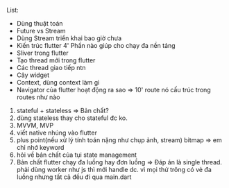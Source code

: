 List:
- Dùng thuật toán 
- Future vs Stream 
- Dùng Stream triển khai bao giờ chưa
- Kiến trúc flutter 4' Phần nào giúp cho chạy đa nền tảng 
- Sliver trong flutter 
- Tạo thread mới trong flutter
- Các thread giao tiếp ntn
- Cây widget
- Context, dùng context làm gì
- Navigator của flutter hoạt động ra sao => 10' route nó cấu trúc trong routes như nào
1. stateful + stateless => Bản chất?
2. dùng stateless thay cho stateful đc ko.
3. MVVM, MVP 
4. viết native nhúng vào flutter
5. plus point(nếu xử lý tính toán nặng như chụp ảnh, stream) bitmap => em chỉ nhớ keyword
6. hỏi về bản chất của tụi state management
7. Bản chất flutter chạy đa luồng hay đơn luồng => Đáp án là single thread.  phải dùng worker như js thì mới handle dc. vì mọi thứ trông có vẻ đa luồng nhưng tất cả đều đi qua main.dart
